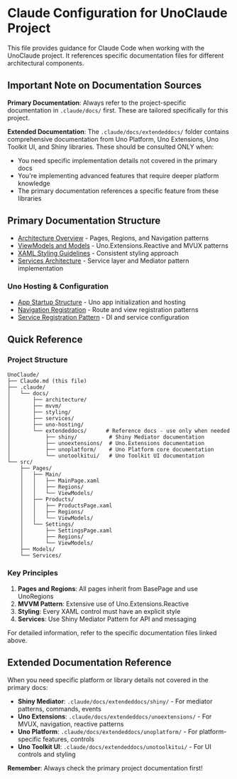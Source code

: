 # Claude Configuration for UnoClaude Project

This file provides guidance for Claude Code when working with the UnoClaude project. It references specific documentation files for different architectural components.

## Important Note on Documentation Sources

**Primary Documentation**: Always refer to the project-specific documentation in `.claude/docs/` first. These are tailored specifically for this project.

**Extended Documentation**: The `.claude/docs/extendeddocs/` folder contains comprehensive documentation from Uno Platform, Uno Extensions, Uno Toolkit UI, and Shiny libraries. These should be consulted ONLY when:
- You need specific implementation details not covered in the primary docs
- You're implementing advanced features that require deeper platform knowledge
- The primary documentation references a specific feature from these libraries

## Primary Documentation Structure

- [Architecture Overview](./.claude/docs/architecture/README.md) - Pages, Regions, and Navigation patterns
- [ViewModels and Models](./.claude/docs/mvvm/README.md) - Uno.Extensions.Reactive and MVUX patterns
- [XAML Styling Guidelines](./.claude/docs/styling/README.md) - Consistent styling approach
- [Services Architecture](./.claude/docs/services/README.md) - Service layer and Mediator pattern implementation

### Uno Hosting & Configuration
- [App Startup Structure](./.claude/docs/uno-hosting/CLAUDE_App_Startup_Structure.md) - Uno app initialization and hosting
- [Navigation Registration](./.claude/docs/uno-hosting/CLAUDE_Navigation_Registration.md) - Route and view registration patterns
- [Service Registration Pattern](./.claude/docs/uno-hosting/CLAUDE_Service_Registration_Pattern.md) - DI and service configuration

## Quick Reference

### Project Structure
```
UnoClaude/
├── Claude.md (this file)
├── .claude/
│   └── docs/
│       ├── architecture/
│       ├── mvvm/
│       ├── styling/
│       ├── services/
│       ├── uno-hosting/
│       └── extendeddocs/      # Reference docs - use only when needed
│           ├── shiny/          # Shiny Mediator documentation
│           ├── unoextensions/  # Uno.Extensions documentation
│           ├── unoplatform/    # Uno Platform core documentation
│           └── unotoolkitui/   # Uno Toolkit UI documentation
└── src/
    ├── Pages/
    │   ├── Main/
    │   │   ├── MainPage.xaml
    │   │   ├── Regions/
    │   │   └── ViewModels/
    │   ├── Products/
    │   │   ├── ProductsPage.xaml
    │   │   ├── Regions/
    │   │   └── ViewModels/
    │   └── Settings/
    │       ├── SettingsPage.xaml
    │       ├── Regions/
    │       └── ViewModels/
    ├── Models/
    └── Services/
```

### Key Principles
1. **Pages and Regions**: All pages inherit from BasePage and use UnoRegions
2. **MVVM Pattern**: Extensive use of Uno.Extensions.Reactive
3. **Styling**: Every XAML control must have an explicit style
4. **Services**: Use Shiny Mediator Pattern for API and messaging

For detailed information, refer to the specific documentation files linked above.

## Extended Documentation Reference

When you need specific platform or library details not covered in the primary docs:

- **Shiny Mediator**: `.claude/docs/extendeddocs/shiny/` - For mediator patterns, commands, events
- **Uno Extensions**: `.claude/docs/extendeddocs/unoextensions/` - For MVUX, navigation, reactive patterns
- **Uno Platform**: `.claude/docs/extendeddocs/unoplatform/` - For platform-specific features, controls
- **Uno Toolkit UI**: `.claude/docs/extendeddocs/unotoolkitui/` - For UI controls and styling

**Remember**: Always check the primary project documentation first!